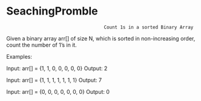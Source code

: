 # SeachingPromble

                                        Count 1s in a sorted Binary Array
                                        
Given a binary array arr[] of size N, which is sorted in non-increasing order, count the number of 1’s in it. 

Examples: 

Input: arr[] = {1, 1, 0, 0, 0, 0, 0}
Output: 2

Input: arr[] = {1, 1, 1, 1, 1, 1, 1}
Output: 7


Input: arr[] = {0, 0, 0, 0, 0, 0, 0}
Output: 0